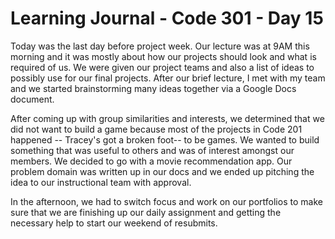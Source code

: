 # Learning Journal - Code 301 - Day 15

Today was the last day before project week. Our lecture was at 9AM this morning and it was mostly about how our projects should look and what is required of us. We were given our project teams and also a list of ideas to possibly use for our final projects. After our brief lecture, I met with my team and we started brainstorming many ideas together via a Google Docs document. 

After coming up with group similarities and interests, we determined that we did not want to build a game because most of the projects in Code 201 happened -- Tracey's got a broken foot-- to be games. We wanted to build something that was useful to others and was of interest amongst our members. We decided to go with a movie recommendation app. Our problem domain was written up in our docs and we ended up pitching the idea to our instructional team with approval.

In the afternoon, we had to switch focus and work on our portfolios to make sure that we are finishing up our daily assignment and getting the necessary help to start our weekend of resubmits.
